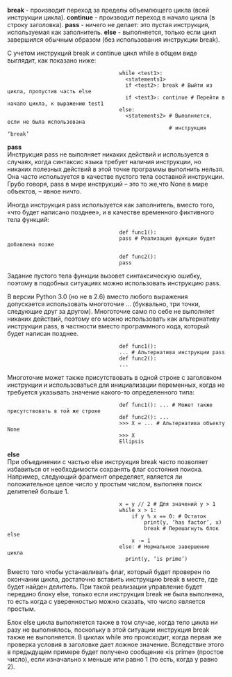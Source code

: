 **break** - производит переход за пределы объемлющего цикла (всей инструкции цикла).
**continue** - производит переход в начало цикла (в строку заголовка).
**pass** - ничего не делает: это пустая инструкция, используемая как заполнитель.
**else** - выполняется, только если цикл завершился обычным образом (без использования инструкции break).

С учетом инструкций break и continue цикл while в общем виде выглядит, как показано ниже:

                                        while <test1>:
                                          <statements1>
                                          if <test2>: break # Выйти из цикла, пропустив часть else
                                          if <test3>: continue # Перейти в начало цикла, к выражению test1
                                        else:
                                          <statements2> # Выполняется, если не была использована
                                                        # инструкция ‘break’

**pass**  
Инструкция pass не выполняет никаких действий и используется в случаях, когда синтаксис языка требует наличия инструкции, но никаких полезных действий в этой точке программы выполнить нельзя. Она часто используется в качестве пустого тела составной инструкции. Грубо говоря, pass в мире инструкций – это то же,что None в мире объектов, – явное ничто.  

Иногда инструкция pass используется как заполнитель, вместо того, «что будет написано позднее», и в качестве временного фиктивного тела функций:  

                                        def func1():
                                        pass # Реализация функции будет добавлена позже

                                        def func2():
                                        pass

Задание пустого тела функции вызовет синтаксическую ошибку, поэтому в подобных ситуациях можно использовать инструкцию pass.

В версии Python 3.0 (но не в 2.6) вместо любого выражения допускается использовать многоточие ... (буквально, три точки, следующие друг за другом). Многоточие само по себе не выполняет никаких действий, поэтому его можно использовать как альтернативу инструкции pass, в частности вместо программного кода, который будет написан позднее.  

                                        def func1():
                                        ... # Альтернатива инструкции pass
                                        def func2():
                                        ...

Многоточие может также присутствовать в одной строке с заголовком инструкции и использоваться для инициализации переменных, когда не требуется указывать значение какого-то определенного типа:  

                                        def func1(): ... # Может также присутствовать в той же строке
                                        def func2(): ...
                                        >>> X = ... # Альтернатива объекту None
                                        >>> X
                                        Ellipsis  

**else**  
При объединении с частью else инструкция break часто позволяет избавиться от необходимости сохранять флаг состояния поиска. Например, следующий фрагмент определяет, является ли положительное целое число y простым числом, выполняя поиск делителей больше 1.

                                        x = y // 2 # Для значений y > 1
                                        while x > 1:
                                            if y % x == 0: # Остаток
                                                print(y, ‘has factor’, x)
                                                break # Перешагнуть блок else
                                            x -= 1
                                        else: # Нормальное завершение цикла
                                          print(y, ‘is prime’)

Вместо того чтобы устанавливать флаг, который будет проверен по окончании цикла, достаточно вставить инструкцию break в месте, где будет найден делитель. При такой реализации управление будет передано блоку else, только если инструкция break не была выполнена, то есть когда с уверенностью можно сказать, что число является простым.

Блок else цикла выполняется также в том случае, когда тело цикла ни разу не выполнялось, поскольку в этой ситуации инструкция break также не выполняется. В циклах while это происходит, когда первая же проверка условия в заголовке дает ложное значение. Вследствие этого в предыдущем примере будет получено сообщение «is prime» (простое число), если изначально x меньше или равно 1 (то есть, когда y равно 2).